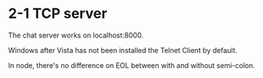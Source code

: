 # 2-1 TCP server

The chat server works on localhost:8000.

Windows after Vista has not been installed the Telnet Client by default.

In node, there's no difference on EOL between with and without semi-colon.